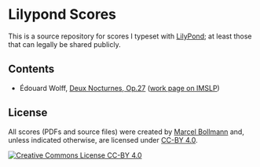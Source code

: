 # Lilypond Scores

This is a source repository for scores I typeset with
[LilyPond](https://lilypond.org/); at least those that can legally be shared
publicly.

## Contents

- Édouard Wolff, [Deux Nocturnes, Op.27](src/wolff-nocturnes-op27/) ([work page on IMSLP](https://imslp.org/wiki/2_Nocturnes,_Op.27_(Wolff,_%C3%89douard)))

## License

All scores (PDFs and source files) were created by [Marcel
Bollmann](mailto:marcel@bollmann.me) and, unless indicated otherwise, are
licensed under [CC-BY 4.0](https://creativecommons.org/licenses/by/4.0/).

[![Creative Commons License CC-BY 4.0](https://i.creativecommons.org/l/by/4.0/88x31.png)](https://creativecommons.org/licenses/by/4.0/)


